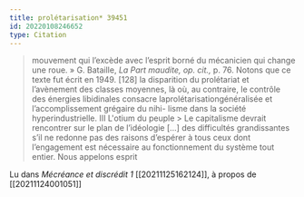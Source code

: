 ```yaml
---
title: prolétarisation* 39451
id: 20220108246652
type: Citation
---
```


> mouvement qui l’excède avec l’esprit borné du mécanicien qui change une roue. » G. Bataille, *La Part maudite, op. cit.,* p. 76. Notons que ce texte fut écrit en 1949. [128] la disparition du prolétariat et l’avènement des classes moyennes, là où, au contraire, le contrôle des énergies libidinales consacre laprolétarisationgénéralisée et l’accomplissement grégaire du nihi- lisme dans la société hyperindustrielle. III L'otium du peuple &gt; Le capitalisme devrait rencontrer sur le plan de l’idéologie [...] des difficultés grandissantes s’il ne redonne pas des raisons d’espérer à tous ceux dont l’engagement est nécessaire au fonctionnement du système tout entier. Nous appelons esprit

Lu dans *Mécréance et discrédit 1* [[20211125162124]], à propos de [[20211124001051]]